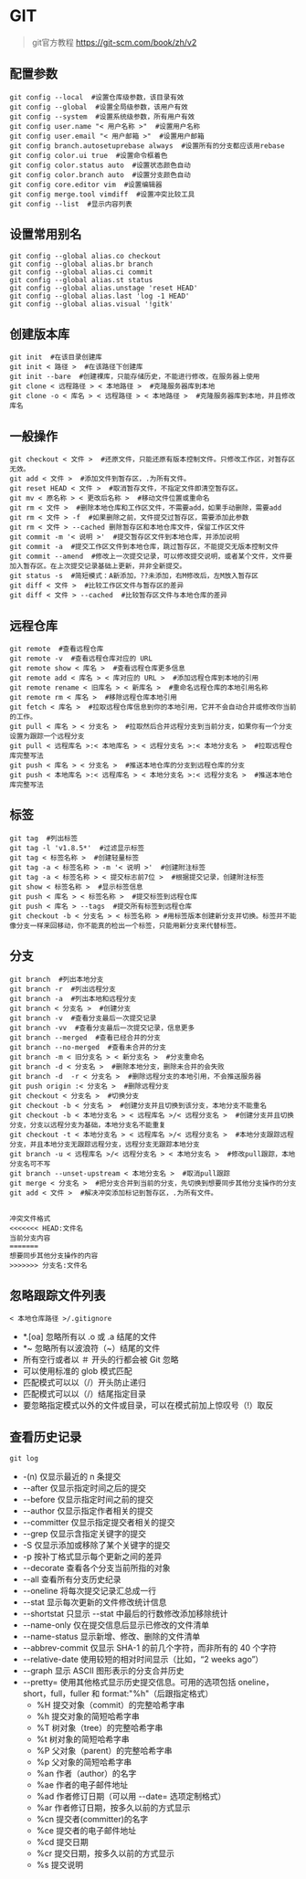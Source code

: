 # GIT

> git官方教程 https://git-scm.com/book/zh/v2

## 配置参数

    git config --local  #设置仓库级参数，该目录有效
    git config --global  #设置全局级参数，该用户有效
    git config --system  #设置系统级参数，所有用户有效
    git config user.name "< 用户名称 >"  #设置用户名称
    git config user.email "< 用户邮箱 >"  #设置用户邮箱
    git config branch.autosetuprebase always  #设置所有的分支都应该用rebase
    git config color.ui true  #设置命令框着色
    git config color.status auto  #设置状态颜色自动
    git config color.branch auto  #设置分支颜色自动
    git config core.editor vim  #设置编辑器
    git config merge.tool vimdiff  #设置冲突比较工具
    git config --list  #显示内容列表

## 设置常用别名

    git config --global alias.co checkout
    git config --global alias.br branch
    git config --global alias.ci commit
    git config --global alias.st status
    git config --global alias.unstage 'reset HEAD'
    git config --global alias.last 'log -1 HEAD'
    git config --global alias.visual '!gitk'

## 创建版本库

    git init  #在该目录创建库
    git init < 路径 >  #在该路径下创建库
    git init --bare  #创建裸库，只能存储历史，不能进行修改，在服务器上使用
    git clone < 远程路径 > < 本地路径 >  #克隆服务器库到本地
    git clone -o < 库名 > < 远程路径 > < 本地路径 >  #克隆服务器库到本地，并且修改库名

## 一般操作

    git checkout < 文件 >  #还原文件，只能还原有版本控制文件。只修改工作区，对暂存区无效。
    git add < 文件 >  #添加文件到暂存区，.为所有文件。
    git reset HEAD < 文件 >  #取消暂存文件，不指定文件即清空暂存区。
    git mv < 原名称 > < 更改后名称 >  #移动文件位置或重命名
    git rm < 文件 >  #删除本地仓库和工作区文件，不需要add，如果手动删除，需要add
    git rm < 文件 > -f  #如果删除之前，文件提交过暂存区，需要添加此参数
    git rm < 文件 > --cached 删除暂存区和本地仓库文件，保留工作区文件
    git commit -m '< 说明 >'  #提交暂存区文件到本地仓库，并添加说明
    git commit -a  #提交工作区文件到本地仓库，跳过暂存区，不能提交无版本控制文件
    git commit --amend  #修改上一次提交记录，可以修改提交说明，或者某个文件，文件要加入暂存区。在上次提交记录基础上更新，并非全新提交。
    git status -s  #简短模式：A新添加，??未添加，右M修改后，左M放入暂存区
    git diff < 文件 >  #比较工作区文件与暂存区的差异
    git diff < 文件 > --cached  #比较暂存区文件与本地仓库的差异

## 远程仓库

    git remote  #查看远程仓库
    git remote -v  #查看远程仓库对应的 URL
    git remote show < 库名 >  #查看远程仓库更多信息
    git remote add < 库名 > < 库对应的 URL >  #添加远程仓库到本地的引用
    git remote rename < 旧库名 > < 新库名 >  #重命名远程仓库的本地引用名称
    git remote rm < 库名 >  #移除远程仓库本地引用
    git fetch < 库名 >  #拉取远程仓库信息到你的本地引用，它并不会自动合并或修改你当前的工作。
    git pull < 库名 > < 分支名 >  #拉取然后合并远程分支到当前分支，如果你有一个分支设置为跟踪一个远程分支
    git pull < 远程库名 >:< 本地库名 > < 远程分支名 >:< 本地分支名 >  #拉取远程仓库完整写法
    git push < 库名 > < 分支名 >  #推送本地仓库的分支到远程仓库的分支
    git push < 本地库名 >:< 远程库名 > < 本地分支名 >:< 远程分支名 >  #推送本地仓库完整写法

## 标签

    git tag  #列出标签
    git tag -l 'v1.8.5*'  #过滤显示标签
    git tag < 标签名称 >  #创建轻量标签
    git tag -a < 标签名称 > -m '< 说明 >'  #创建附注标签
    git tag -a < 标签名称 > < 提交标志前7位 >  #根据提交记录，创建附注标签
    git show < 标签名称 >  #显示标签信息
    git push < 库名 > < 标签名称 >  #提交标签到远程仓库
    git push < 库名 > --tags  #提交所有标签到远程仓库
    git checkout -b < 分支名 > < 标签名称 > #用标签版本创建新分支并切换。标签并不能像分支一样来回移动，你不能真的检出一个标签，只能用新分支来代替标签。

## 分支

    git branch  #列出本地分支
    git branch -r  #列出远程分支
    git branch -a  #列出本地和远程分支
    git branch < 分支名 >  #创建分支
    git branch -v  #查看分支最后一次提交记录
    git branch -vv  #查看分支最后一次提交记录，信息更多
    git branch --merged  #查看已经合并的分支
    git branch --no-merged  #查看未合并的分支
    git branch -m < 旧分支名 > < 新分支名 >  #分支重命名
    git branch -d < 分支名 >  #删除本地分支，删除未合并的会失败
    git branch -d  -r < 分支名 >  #删除远程分支的本地引用，不会推送服务器
    git push origin :< 分支名 >  #删除远程分支
    git checkout < 分支名 >  #切换分支
    git checkout -b < 分支名 >  #创建分支并且切换到该分支，本地分支不能重名
    git checkout -b < 本地分支名 > < 远程库名 >/< 远程分支名 >  #创建分支并且切换分支，分支以远程分支为基础，本地分支名不能重复
    git checkout -t < 本地分支名 > < 远程库名 >/< 远程分支名 >  #本地分支跟踪远程分支，并且本地分支无跟踪远程分支，远程分支无跟踪本地分支
    git branch -u < 远程库名 >/< 远程分支名 > < 本地分支名 >  #修改pull跟踪，本地分支名可不写
    git branch --unset-upstream < 本地分支名 >  #取消pull跟踪
    git merge < 分支名 >  #把分支合并到当前的分支，先切换到想要同步其他分支操作的分支
    git add < 文件 >  #解决冲突添加标记到暂存区，.为所有文件。


    冲突文件格式
    <<<<<<< HEAD:文件名
    当前分支内容
    =======
    想要同步其他分支操作的内容
    >>>>>>> 分支名:文件名
    
## 忽略跟踪文件列表

    < 本地仓库路径 >/.gitignore

- *.[oa] 忽略所有以 .o 或 .a 结尾的文件
- *~ 忽略所有以波浪符（~）结尾的文件
- 所有空行或者以 ＃ 开头的行都会被 Git 忽略
- 可以使用标准的 glob 模式匹配
- 匹配模式可以以（/）开头防止递归
- 匹配模式可以以（/）结尾指定目录
- 要忽略指定模式以外的文件或目录，可以在模式前加上惊叹号（!）取反

## 查看历史记录

    git log

- -(n) 仅显示最近的 n 条提交
- --after 仅显示指定时间之后的提交
- --before 仅显示指定时间之前的提交
- --author 仅显示指定作者相关的提交
- --committer 仅显示指定提交者相关的提交
- --grep 仅显示含指定关键字的提交
- -S 仅显示添加或移除了某个关键字的提交
- -p 按补丁格式显示每个更新之间的差异
- --decorate 查看各个分支当前所指的对象
- --all 查看所有分支历史纪录
- --oneline 将每次提交记录汇总成一行
- --stat 显示每次更新的文件修改统计信息
- --shortstat 只显示 --stat 中最后的行数修改添加移除统计
- --name-only 仅在提交信息后显示已修改的文件清单
- --name-status 显示新增、修改、删除的文件清单
- --abbrev-commit 仅显示 SHA-1 的前几个字符，而非所有的 40 个字符
- --relative-date 使用较短的相对时间显示（比如，“2 weeks ago”）
- --graph 显示 ASCII 图形表示的分支合并历史
- --pretty= 使用其他格式显示历史提交信息。可用的选项包括 oneline，short，full，fuller 和 format:"%h"（后跟指定格式）
    - %H 提交对象（commit）的完整哈希字串
    - %h 提交对象的简短哈希字串
    - %T 树对象（tree）的完整哈希字串
    - %t 树对象的简短哈希字串
    - %P 父对象（parent）的完整哈希字串
    - %p 父对象的简短哈希字串
    - %an 作者（author）的名字
    - %ae 作者的电子邮件地址
    - %ad 作者修订日期（可以用 --date= 选项定制格式）
    - %ar 作者修订日期，按多久以前的方式显示
    - %cn 提交者(committer)的名字
    - %ce 提交者的电子邮件地址
    - %cd 提交日期
    - %cr 提交日期，按多久以前的方式显示
    - %s 提交说明
